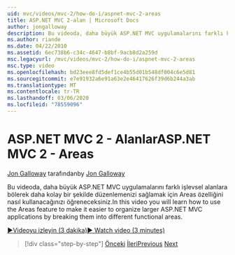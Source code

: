 ```yaml
---
uid: mvc/videos/mvc-2/how-do-i/aspnet-mvc-2-areas
title: ASP.NET MVC 2-alan | Microsoft Docs
author: jongalloway
description: Bu videoda, daha büyük ASP.NET MVC uygulamalarını farklı komik parçalara ayırarak daha kolay bir şekilde düzenlemenizi sağlamak için Areas özelliğini nasıl kullanacağınızı öğreneceksiniz.
ms.author: riande
ms.date: 04/22/2010
ms.assetid: 6ec738b6-c34c-4647-b8bf-9acb8d2a259d
msc.legacyurl: /mvc/videos/mvc-2/how-do-i/aspnet-mvc-2-areas
msc.type: video
ms.openlocfilehash: bd23eee8fd5def1ce4b55d01b548df004c6e5d81
ms.sourcegitcommit: e7e91932a6e91a63e2e46417626f39d6b244a3ab
ms.translationtype: MT
ms.contentlocale: tr-TR
ms.lasthandoff: 03/06/2020
ms.locfileid: "78559096"
---
```

# <a name="aspnet-mvc-2---areas"></a><span data-ttu-id="11d08-103">ASP.NET MVC 2 - Alanlar</span><span class="sxs-lookup"><span data-stu-id="11d08-103">ASP.NET MVC 2 - Areas</span></span>

<span data-ttu-id="11d08-104">[Jon Galloway](https://github.com/jongalloway) tarafından</span><span class="sxs-lookup"><span data-stu-id="11d08-104">by [Jon Galloway](https://github.com/jongalloway)</span></span>

<span data-ttu-id="11d08-105">Bu videoda, daha büyük ASP.NET MVC uygulamalarını farklı işlevsel alanlara bölerek daha kolay bir şekilde düzenlemenizi sağlamak için Areas özelliğini nasıl kullanacağınızı öğreneceksiniz.</span><span class="sxs-lookup"><span data-stu-id="11d08-105">In this video you will learn how to use the Areas feature to make it easier to organize larger ASP.NET MVC applications by breaking them into different functional areas.</span></span>

[<span data-ttu-id="11d08-106">&#9654;Videoyu izleyin (3 dakika)</span><span class="sxs-lookup"><span data-stu-id="11d08-106">&#9654; Watch video (3 minutes)</span></span>](https://channel9.msdn.com/Blogs/ASP-NET-Site-Videos/aspnet-mvc-2-areas)

> [!div class="step-by-step"]
> <span data-ttu-id="11d08-107">[Önceki](mvc2-template-customization.md)
> [İleri](aspnet-mvc-2-render-action.md)</span><span class="sxs-lookup"><span data-stu-id="11d08-107">[Previous](mvc2-template-customization.md)
[Next](aspnet-mvc-2-render-action.md)</span></span>
